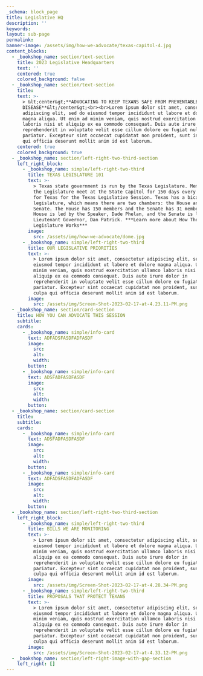```yaml
---
_schema: block_page
title: Legislative HQ
description: ''
keywords:
layout: sub-page
permalink:
banner-image: /assets/img/how-we-advocate/texas-capitol-4.jpg
content_blocks:
  - _bookshop_name: section/text-section
    title: 2023 Legislative Headquarters
    text: ''
    centered: true
    colored_background: false
  - _bookshop_name: section/text-section
    title:
    text: >-
      > &lt;center&gt;**ADVOCATING TO KEEP TEXANS SAFE FROM PREVENTABLE
      DISEASE**&lt;/center&gt;<br><br>Lorem ipsum dolor sit amet, consectetur
      adipiscing elit, sed do eiusmod tempor incididunt ut labore et dolore
      magna aliqua. Ut enim ad minim veniam, quis nostrud exercitation ullamco
      laboris nisi ut aliquip ex ea commodo consequat. Duis aute irure dolor in
      reprehenderit in voluptate velit esse cillum dolore eu fugiat nulla
      pariatur. Excepteur sint occaecat cupidatat non proident, sunt in culpa
      qui officia deserunt mollit anim id est laborum.
    centered: true
    colored_background: true
  - _bookshop_name: section/left-right-two-third-section
    left_right_block:
      - _bookshop_name: simple/left-right-two-third
        title: TEXAS LEGISLATURE 101
        text: >-
          > Texas state government is run by the Texas Legislature. Members of
          the Legislature meet at the State Capitol for 150 days every two years
          for Texas for the Texas Legislative Session. Texas has a bicameral
          legislature, which means there are two chambers: the House and the
          Senate. The House has 150 members and the Senate has 31 members. The
          House is led by the Speaker, Dade Phelan, and the Senate is led by the
          Lieutenant Governor, Dan Patrick. ***Learn more about How The
          Legislature Works***
        image:
          src: /assets/img/how-we-advocate/dome.jpg
      - _bookshop_name: simple/left-right-two-third
        title: OUR LEGISLATIVE PRIORITIES
        text: >-
          > Lorem ipsum dolor sit amet, consectetur adipiscing elit, sed do
          eiusmod tempor incididunt ut labore et dolore magna aliqua. Ut enim ad
          minim veniam, quis nostrud exercitation ullamco laboris nisi ut
          aliquip ex ea commodo consequat. Duis aute irure dolor in
          reprehenderit in voluptate velit esse cillum dolore eu fugiat nulla
          pariatur. Excepteur sint occaecat cupidatat non proident, sunt in
          culpa qui officia deserunt mollit anim id est laborum.
        image:
          src: /assets/img/Screen-Shot-2023-02-17-at-4.23.11-PM.png
  - _bookshop_name: section/card-section
    title: HOW YOU CAN ADVOCATE THIS SESSION
    subtitle:
    cards:
      - _bookshop_name: simple/info-card
        text: ADFADSFASDFADFASDF
        image:
          src:
          alt:
          width:
        button:
      - _bookshop_name: simple/info-card
        text: ADSFADFASDFASDF
        image:
          src:
          alt:
          width:
        button:
  - _bookshop_name: section/card-section
    title:
    subtitle:
    cards:
      - _bookshop_name: simple/info-card
        text: ADSFADFASDFASDF
        image:
          src:
          alt:
          width:
        button:
      - _bookshop_name: simple/info-card
        text: ADFADSFASDFADFASDF
        image:
          src:
          alt:
          width:
        button:
  - _bookshop_name: section/left-right-two-third-section
    left_right_block:
      - _bookshop_name: simple/left-right-two-third
        title: BILLS WE ARE MONITORING
        text: >-
          > Lorem ipsum dolor sit amet, consectetur adipiscing elit, sed do
          eiusmod tempor incididunt ut labore et dolore magna aliqua. Ut enim ad
          minim veniam, quis nostrud exercitation ullamco laboris nisi ut
          aliquip ex ea commodo consequat. Duis aute irure dolor in
          reprehenderit in voluptate velit esse cillum dolore eu fugiat nulla
          pariatur. Excepteur sint occaecat cupidatat non proident, sunt in
          culpa qui officia deserunt mollit anim id est laborum.
        image:
          src: /assets/img/Screen-Shot-2023-02-17-at-4.28.34-PM.png
      - _bookshop_name: simple/left-right-two-third
        title: PROPOSALS THAT PROTECT TEXANS
        text: >-
          > Lorem ipsum dolor sit amet, consectetur adipiscing elit, sed do
          eiusmod tempor incididunt ut labore et dolore magna aliqua. Ut enim ad
          minim veniam, quis nostrud exercitation ullamco laboris nisi ut
          aliquip ex ea commodo consequat. Duis aute irure dolor in
          reprehenderit in voluptate velit esse cillum dolore eu fugiat nulla
          pariatur. Excepteur sint occaecat cupidatat non proident, sunt in
          culpa qui officia deserunt mollit anim id est laborum.
        image:
          src: /assets/img/Screen-Shot-2023-02-17-at-4.33.12-PM.png
  - _bookshop_name: section/left-right-image-with-gap-section
    left_right: []
---
```

